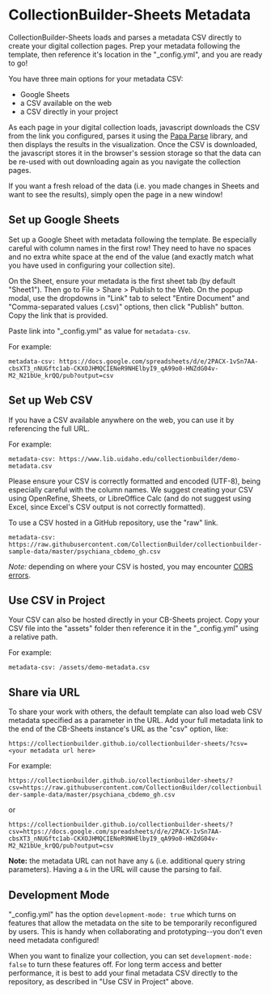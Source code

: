 # CollectionBuilder-Sheets Metadata 

CollectionBuilder-Sheets loads and parses a metadata CSV directly to create your digital collection pages. 
Prep your metadata following the template, then reference it's location in the "_config.yml", and you are ready to go!

You have three main options for your metadata CSV:

- Google Sheets
- a CSV available on the web
- a CSV directly in your project 

As each page in your digital collection loads, javascript downloads the CSV from the link you configured, parses it using the [Papa Parse](https://www.papaparse.com/) library, and then displays the results in the visualization.
Once the CSV is downloaded, the javascript stores it in the browser's session storage so that the data can be re-used with out downloading again as you navigate the collection pages. 

If you want a fresh reload of the data (i.e. you made changes in Sheets and want to see the results), simply open the page in a new window!

## Set up Google Sheets

Set up a Google Sheet with metadata following the template.
Be especially careful with column names in the first row!
They need to have no spaces and no extra white space at the end of the value (and exactly match what you have used in configuring your collection site).

On the Sheet, ensure your metadata is the first sheet tab (by default "Sheet1").
Then go to File > Share > Publish to the Web.
On the popup modal, use the dropdowns in "Link" tab to select "Entire Document" and "Comma-separated values (.csv)" options, then click "Publish" button.
Copy the link that is provided.

Paste link into "_config.yml" as value for `metadata-csv`.

For example: 

`metadata-csv: https://docs.google.com/spreadsheets/d/e/2PACX-1vSn7AA-cbsXT3_nNUGftc1ab-CKXOJHMQCIENeR9NHElbyI9_qA99o0-HNZdG04v-M2_N21bUe_krQQ/pub?output=csv`

## Set up Web CSV

If you have a CSV available anywhere on the web, you can use it by referencing the full URL. 

For example:

`metadata-csv: https://www.lib.uidaho.edu/collectionbuilder/demo-metadata.csv`

Please ensure your CSV is correctly formatted and encoded (UTF-8), being especially careful with the column names.
We suggest creating your CSV using OpenRefine, Sheets, or LibreOffice Calc (and do not suggest using Excel, since Excel's CSV output is not correctly formatted).

To use a CSV hosted in a GitHub repository, use the "raw" link.

`metadata-csv: https://raw.githubusercontent.com/CollectionBuilder/collectionbuilder-sample-data/master/psychiana_cbdemo_gh.csv`

*Note:* depending on where your CSV is hosted, you may encounter [CORS errors](https://developer.mozilla.org/en-US/docs/Web/HTTP/CORS/Errors).

## Use CSV in Project

Your CSV can also be hosted directly in your CB-Sheets project.
Copy your CSV file into the "assets" folder then reference it in the "_config.yml" using a relative path. 

For example:

`metadata-csv: /assets/demo-metadata.csv`

## Share via URL

To share your work with others, the default template can also load web CSV metadata specified as a parameter in the URL.
Add your full metadata link to the end of the CB-Sheets instance's URL as the "csv" option, like:

`https://collectionbuilder.github.io/collectionbuilder-sheets/?csv=<your metadata url here>`

For example:

`https://collectionbuilder.github.io/collectionbuilder-sheets/?csv=https://raw.githubusercontent.com/CollectionBuilder/collectionbuilder-sample-data/master/psychiana_cbdemo_gh.csv`

or 

`https://collectionbuilder.github.io/collectionbuilder-sheets/?csv=https://docs.google.com/spreadsheets/d/e/2PACX-1vSn7AA-cbsXT3_nNUGftc1ab-CKXOJHMQCIENeR9NHElbyI9_qA99o0-HNZdG04v-M2_N21bUe_krQQ/pub?output=csv`

**Note:** the metadata URL can not have any `&` (i.e. additional query string parameters). 
Having a `&` in the URL will cause the parsing to fail.

## Development Mode

"_config.yml" has the option `development-mode: true` which turns on features that allow the metadata on the site to be temporarily reconfigured by users. 
This is handy when collaborating and prototyping--you don't even need metadata configured! 

When you want to finalize your collection, you can set `development-mode: false` to turn these features off. 
For long term access and better performance, it is best to add your final metadata CSV directly to the repository, as described in "Use CSV in Project" above.
